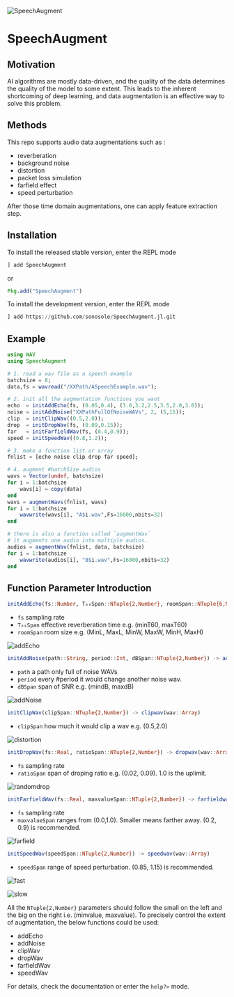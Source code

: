 ![SpeechAugment](./doc/SpeechAug.png)

# SpeechAugment

## Motivation
AI algorithms are mostly data-driven, and the quality of the data determines the quality of the model to some extent. This leads to the inherent shortcoming of deep learning, and data augmentation is an effective way to solve this problem.

## Methods
This repo supports audio data augmentations such as :
+ reverberation
+ background noise
+ distortion
+ packet loss simulation
+ farfield effect
+ speed perturbation

After those time domain augmentations, one can apply feature extraction step.

## Installation
To install the released stable version, enter the REPL mode
```julia
] add SpeechAugment
```
or
```julia
Pkg.add("SpeechAugment")
```
To install the development version, enter the REPL mode
```julia
] add https://github.com/sonosole/SpeechAugment.jl.git
```

## Example

```julia
using WAV
using SpeechAugment

# 1. read a wav file as a speech example
batchsize = 8;
data,fs = wavread("/XXPath/ASpeechExample.wav");

# 2. init all the augmentation functions you want
echo  = initAddEcho(fs, (0.05,0.4), (3.0,3.2,2.5,3.5,2.0,3.0));
noise = initAddNoise("XXPathFullOfNoiseWAVs", 2, (5,15));
clip  = initClipWav((0.5,2.0));
drop  = initDropWav(fs, (0.09,0.15));
far   = initFarfieldWav(fs, (0.4,0.9));
speed = initSpeedWav((0.8,1.2));

# 3. make a function list or array
fnlist = [echo noise clip drop far speed];

# 4. augment #batchSize audios
wavs = Vector(undef, batchsize)
for i = 1:batchsize
    wavs[i] = copy(data)
end
wavs = augmentWavs(fnlist, wavs)
for i = 1:batchsize
    wavwrite(wavs[i], "A$i.wav",Fs=16000,nbits=32)
end

# there is also a function called `augmentWav`
# it augments one audio into multiple audios.
audios = augmentWav(fnlist, data, batchsize)
for i = 1:batchsize
    wavwrite(audios[i], "B$i.wav",Fs=16000,nbits=32)
end
```

## Function Parameter Introduction
```julia
initAddEcho(fs::Number, T₆₀Span::NTuple{2,Number}, roomSpan::NTuple{6,Number}) -> addecho(wav::Array)
```
+ `fs` sampling rate
+ `T₆₀Span` effective reverberation time e.g. (minT60, maxT60)
+ `roomSpan` room size e.g. (MinL, MaxL, MinW, MaxW, MinH, MaxH)

![addEcho](./doc/reverberate.png)

```julia
initAddNoise(path::String, period::Int, dBSpan::NTuple{2,Number}) -> addnoise(speech::Array)
```
+ `path` a path only full of noise WAVs
+ `period` every #period it would change another noise wav.
+ `dBSpan` span of SNR e.g. (mindB, maxdB)

![addNoise](./doc/noisy.png)

```julia
initClipWav(clipSpan::NTuple{2,Number}) -> clipwav(wav::Array)
```
+ `clipSpan` how much it would clip a wav e.g. (0.5,2.0)

![distortion](./doc/distortion.png)

```julia
initDropWav(fs::Real, ratioSpan::NTuple{2,Number}) -> dropwav(wav::Array)
```
+ `fs` sampling rate
+ `ratioSpan` span of droping ratio e.g. (0.02, 0.09). 1.0 is the uplimit.

![randomdrop](./doc/randomdrop.png)

```julia
initFarfieldWav(fs::Real, maxvalueSpan::NTuple{2,Number}) -> farfieldwav(wav::Array)
```
+ `fs` sampling rate
+ `maxvalueSpan` ranges from (0.0,1.0). Smaller means farther away. (0.2, 0.9) is recommended.

![farfield](./doc/farfield.png)

```julia
initSpeedWav(speedSpan::NTuple{2,Number}) -> speedwav(wav::Array)
```
+ `speedSpan` range of speed perturbation. (0.85, 1.15) is recommended.

![fast](./doc/Tx08.png)

![slow](./doc/Tx12.png)

All the `NTuple{2,Number}` parameters should follow the small on the left and the big on the right i.e. (minvalue, maxvalue). To precisely control the extent of augmentation, the below functions could be used:
+ addEcho
+ addNoise
+ clipWav
+ dropWav
+ farfieldWav
+ speedWav

For details, check the documentation or enter the `help?>` mode.
